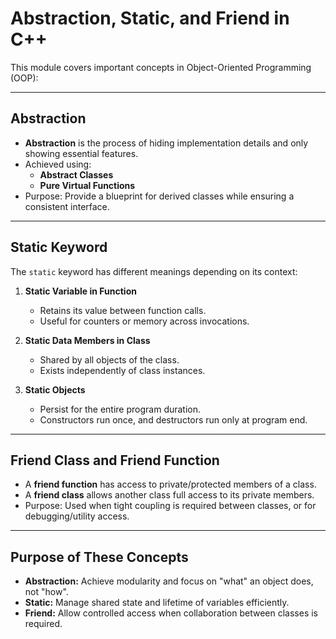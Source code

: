 # Abstraction, Static, and Friend in C++

This module covers important concepts in Object-Oriented Programming (OOP):

---

## Abstraction
- **Abstraction** is the process of hiding implementation details and only showing essential features.  
- Achieved using:
  - **Abstract Classes**
  - **Pure Virtual Functions**
- Purpose: Provide a blueprint for derived classes while ensuring a consistent interface.

---

## Static Keyword
The `static` keyword has different meanings depending on its context:

1. **Static Variable in Function**  
   - Retains its value between function calls.
   - Useful for counters or memory across invocations.

2. **Static Data Members in Class**  
   - Shared by all objects of the class.
   - Exists independently of class instances.

3. **Static Objects**  
   - Persist for the entire program duration.
   - Constructors run once, and destructors run only at program end.

---

## Friend Class and Friend Function
- A **friend function** has access to private/protected members of a class.  
- A **friend class** allows another class full access to its private members.  
- Purpose: Used when tight coupling is required between classes, or for debugging/utility access.

---

## Purpose of These Concepts
- **Abstraction:** Achieve modularity and focus on "what" an object does, not "how".  
- **Static:** Manage shared state and lifetime of variables efficiently.  
- **Friend:** Allow controlled access when collaboration between classes is required.  
